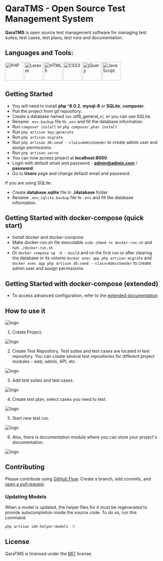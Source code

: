 # QaraTMS - Open Source Test Management System

**QaraTMS** is open source test management software for managing test suites, test cases, test plans, test runs and documentation.


## Languages and Tools:

<a href="https://php.net/" title="PHP"><img src="https://github.com/get-icon/geticon/raw/master/icons/php.svg" alt="PHP" width="60px" height="60px"></a>
<a href="https://laravel.com/" title="Laravel"><img src="https://github.com/get-icon/geticon/raw/master/icons/laravel.svg" alt="Laravel" width="60px" height="60px"></a>
<a href="https://www.w3.org/TR/html5/" title="HTML5"><img src="https://github.com/get-icon/geticon/raw/master/icons/html-5.svg" alt="HTML5" width="60px" height="60px"></a>
<a href="https://www.w3.org/TR/CSS/" title="CSS3"><img src="https://github.com/get-icon/geticon/raw/master/icons/css-3.svg" alt="CSS3" width="60px" height="60px"></a>
<a href="https://jquery.com/" title="jQuery"><img src="https://github.com/get-icon/geticon/raw/master/icons/jquery-icon.svg" alt="jQuery" width="60px" height="60px"></a>
<a href="https://developer.mozilla.org/en-US/docs/Web/JavaScript" title="JavaScript"><img src="https://github.com/get-icon/geticon/raw/master/icons/javascript.svg" alt="JavaScript" width="60px" height="60px"></a>

## Getting Started

- You will need to install **php ^8.0.2**, **mysql-8** or **SQLite**, **composer**.
- Pull the project from git repository.
- Create a database named `tms` utf8_general_ci, or you can use SQLite.
- Rename `.env.backup` file to `.env` and fill the database information.
- Run `composer install` or ```php composer.phar install```
- Run `php artisan key:generate`
- Run `php artisan migrate`
- Run `php artisan db:seed --class=AdminSeeder` to create admin user and assign permissions.
- Run `php artisan serve`
- You can now access project at **localhost:8000** 
- Login with default email and password - **admin@admin.com** / **password**
- Go to **Users** page and change default email and password. 

If you are using SQLite:

* Create **database.sqlite** file in **./database** folder
* Rename `.env_sqlite.backup` file to `.env` and fill the database information.

## Getting Started with docker-compose (quick start)

- Install docker and docker-compose
- Make docker-run.sh file executable ```sudo chmod +x docker-run.sh``` and run ```./docker-run.sh ```
- Or ```docker compose up -d --build``` and on the first run or after clearing the database or its volume ```docker exec app php artisan migrate``` and ```docker exec app php artisan db:seed --class=AdminSeeder``` to create admin user and assign permissions

## Getting Started with docker-compose (extended)

- To access advanced configuration, refer to the [extended documentation](DOCKER_README.md)

## How to use it
![logo](public/img/header.jpg)

1. Create Project.

![logo](public/img/5.png)

2. Create Test Repository. Test suites and test cases are located in test repository. 
   You can create several test repositories for different project modules - web, admin, API, etc.
   
![logo](public/img/1.png)
   
3. Add test suites and test cases. 

![logo](public/img/2.png)

4. Create test plan, select cases you need to test. 

![logo](public/img/3.png)

5. Start new test run.

![logo](public/img/4.png)

6. Also, there is documentation module where you can store your project's documentation. 

![logo](public/img/6.png)

## Contributing

Please contribute using [GitHub Flow](https://guides.github.com/introduction/flow). Create a branch, add commits, and [open a pull request](https://github.com/rahuldkjain/github-profile-readme-generator/compare).

### Updating Models

When a model is updated, the helper files for it must be regenerated to provide autocompletion inside the source code.
To do so, run this command:

```bash
php artisan ide-helper:models -M
```

## License

QaraTMS is licensed under the [MIT](https://choosealicense.com/licenses/mit/) license.

